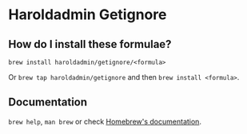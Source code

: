 # Haroldadmin Getignore

## How do I install these formulae?

`brew install haroldadmin/getignore/<formula>`

Or `brew tap haroldadmin/getignore` and then `brew install <formula>`.

## Documentation

`brew help`, `man brew` or check [Homebrew's documentation](https://docs.brew.sh).
